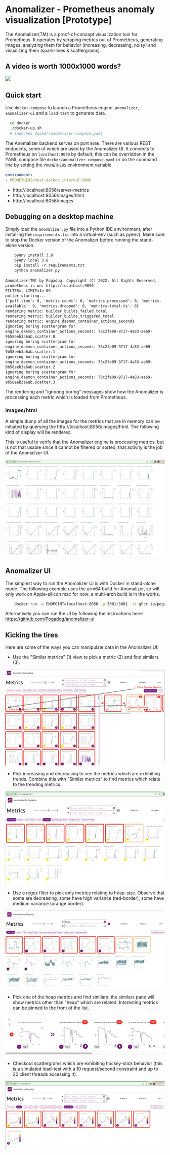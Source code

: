 # Anomalizer - Prometheus anomaly visualization [Prototype]

The Anomalizer(TM) is a proof-of-concept visualization tool for Prometheus.
It operates by scraping metrics out of Prometheus, generating images, analyzing them for behavior (increasing, decreasing, noisy) and visualizing them (spark-lines & scattergrams).

## A video is worth 1000x1000 words?

![](images/anomalizer.gif)

## Quick start
Use `docker-compose` to launch a Prometheus engine, `anomalizer`, `anomalizer-ui` and a
`load-test` to generate data.
```sh
  cd docker
  ./docker-up.sh 
  # launches docker/anomalizer-compose.yaml

```

The Anomalizer backend serves on port `8056`. There are various REST
endpoints, some of which are used by the Anomalizer UI. It connects to Prometheus
on `localhost:9090` by default; this can be overridden in the YAML compose file `docker/anomalizer-compose.yaml` or 
on the command line by setting the `PROMETHEUS` environment variable. 

```yaml
environment:
- PROMETHEUS=host.docker.internal:9090
```

* http://localhost:8056/server-metrics
* http://localhost:8056/images/html
* http://localhost:8056/images

## Debugging on a desktop machine

Simply load the `anomalizer.py` file into a Python IDE environment, after installing the
`requirements.txt` into a virtual-env (such as pyenv). Make sure to stop the Docker version 
of the Anomalizer before running the stand-alone version.

```
    pyenv install 3.8
    pyenv local 3.8
    pip install -r requirements.txt
    python anomalizer.py
     
Anomalizer(TM) by Pogadog. Copyright (C) 2022. All Rights Reserved.
prometheus is on: http://localhost:9090
FILTER=, LIMIT=1e-09
poller starting...
{'poll-time': 0, 'metric-count': 0, 'metrics-processed': 0, 'metrics-available': 0, 'metrics-dropped': 0, 'metrics-total-ts': 0}
rendering metric: builder_builds_failed_total
rendering metric: builder_builds_triggered_total
rendering metric: engine_daemon_container_actions_seconds
ignoring boring scattergram for engine_daemon_container_actions_seconds: 73c2fe09-9717-4a83-ae69-9b58eeb3a6ab.scatter.0
ignoring boring scattergram for engine_daemon_container_actions_seconds: 73c2fe09-9717-4a83-ae69-9b58eeb3a6ab.scatter.1
ignoring boring scattergram for engine_daemon_container_actions_seconds: 73c2fe09-9717-4a83-ae69-9b58eeb3a6ab.scatter.2
ignoring boring scattergram for engine_daemon_container_actions_seconds: 73c2fe09-9717-4a83-ae69-9b58eeb3a6ab.scatter.3
```

The rendering and "ignoring boring" messages show how the Anomalizer is processing each metric
which is loaded from Prometheus.

### images/html

A simple dump of all the images for the metrics that are in memory can be initiated by querying
the http://localhost:8056/images/html. The following kind of display will be rendered.

This is useful to verify that the Anomalizer engine is processing metrics, but is not 
that usable since it cannot be filtered or sorted; that activity is the job of the 
Anomalizer UI.

![](images/html-view.png)

## Anomalizer UI

The simplest way to run the Anomalizer UI is with Docker in stand-alone mode. The following
example uses the arm64 build for Anomalizer, so will only work on Apple-silicon mac for now:
a multi-arch build is in the works.

```sh
    docker run -e ENDPOINT=localhost:8056 -p 3001:3001 -it ghcr.io/pogadog/anomalizer-ui-arm64:latest
```

Alternatively you can run the UI by following the instructions here: https://github.com/Pogadog/anomalizer-ui

## Kicking the tires

Here are some of the ways you can manipulate data in the Anomalizer UI:

* Use the "Similar metrics" (1) view to pick a metric (2) and find similars (3).

![](images/correlation.png)

* Pick increasing and decreasing to see the metrics which are exhibiting trends. Combine
this with "Similar metrics" to find metrics which relate to the trending metrics.

![](images/increasing.png)

* Use a regex filter to pick only metrics relating to heap-size. Observe that some are decreasing, some have high variance (red-border), some have medium variance (orange border).

![](images/heap.png)

* Pick one of the heap metrics and find similars: the similars pane will show metrics other than
"heap" which are related. Interesting metrics can be pinned to the front of the list.

![](images/heap-pin.png)

* Checkout scattergrams which are exhibiting hockey-stick behavior (this is a simulated load-test
with a 10 request/second constraint and up to 20 client threads accessing it).

![](images/hockey-stick.png)


